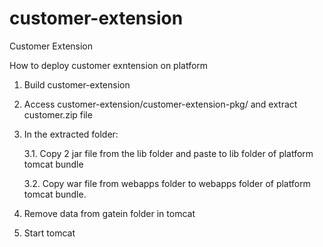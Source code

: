 customer-extension
===============

Customer Extension

How to deploy customer exntension on platform

1. Build customer-extension

2. Access customer-extension/customer-extension-pkg/ and extract customer.zip file 

3. In the extracted folder:

	3.1. Copy 2 jar file from the lib folder and paste to lib folder of platform tomcat bundle

	3.2. Copy war file from webapps folder to webapps folder of platform tomcat bundle.

4. Remove data from gatein folder in tomcat

5. Start tomcat
